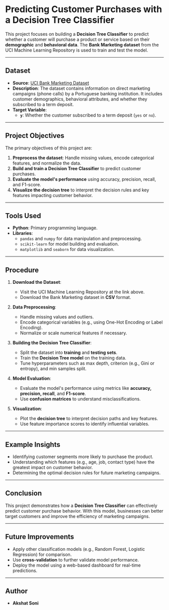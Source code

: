 # Predicting Customer Purchases with a Decision Tree Classifier  

This project focuses on building a **Decision Tree Classifier** to predict whether a customer will purchase a product or service based on their **demographic** and **behavioral data**. The **Bank Marketing dataset** from the UCI Machine Learning Repository is used to train and test the model.

---


## Dataset  
- **Source**: [UCI Bank Marketing Dataset](https://archive.ics.uci.edu/ml/datasets/Bank+Marketing)  
- **Description**: The dataset contains information on direct marketing campaigns (phone calls) by a Portuguese banking institution. It includes customer demographics, behavioral attributes, and whether they subscribed to a term deposit.  
- **Target Variable**:  
  - **`y`**: Whether the customer subscribed to a term deposit (`yes` or `no`).

---

## Project Objectives  
The primary objectives of this project are:  
1. **Preprocess the dataset**: Handle missing values, encode categorical features, and normalize the data.  
2. **Build and train a Decision Tree Classifier** to predict customer purchases.  
3. **Evaluate the model's performance** using accuracy, precision, recall, and F1-score.  
4. **Visualize the decision tree** to interpret the decision rules and key features impacting customer behavior.

---

## Tools Used  
- **Python**: Primary programming language.
- **Libraries**:  
  - `pandas` and `numpy` for data manipulation and preprocessing.  
  - `scikit-learn` for model building and evaluation.  
  - `matplotlib` and `seaborn` for data visualization.  

---

## Procedure 
1. **Download the Dataset**:  
   - Visit the UCI Machine Learning Repository at the link above.  
   - Download the Bank Marketing dataset in **CSV** format.  

2. **Data Preprocessing**:  
   - Handle missing values and outliers.  
   - Encode categorical variables (e.g., using One-Hot Encoding or Label Encoding).  
   - Normalize or scale numerical features if necessary.  

3. **Building the Decision Tree Classifier**:  
   - Split the dataset into **training** and **testing sets**.  
   - Train the **Decision Tree model** on the training data.  
   - Tune hyperparameters such as max depth, criterion (e.g., Gini or entropy), and min samples split.  

4. **Model Evaluation**:  
   - Evaluate the model's performance using metrics like **accuracy, precision, recall**, and **F1-score**.  
   - Use **confusion matrices** to understand misclassifications.  

5. **Visualization**:  
   - Plot the **decision tree** to interpret decision paths and key features.  
   - Use feature importance scores to identify influential variables.  

---

## Example Insights  
- Identifying customer segments more likely to purchase the product.  
- Understanding which features (e.g., age, job, contact type) have the greatest impact on customer behavior.  
- Determining the optimal decision rules for future marketing campaigns.  

---

## Conclusion  
This project demonstrates how a **Decision Tree Classifier** can effectively predict customer purchase behavior. With this model, businesses can better target customers and improve the efficiency of marketing campaigns.

---

## Future Improvements  
- Apply other classification models (e.g., Random Forest, Logistic Regression) for comparison.  
- Use **cross-validation** to further validate model performance.  
- Deploy the model using a web-based dashboard for real-time predictions.

---

## Author  
- **Akshat Soni**  
